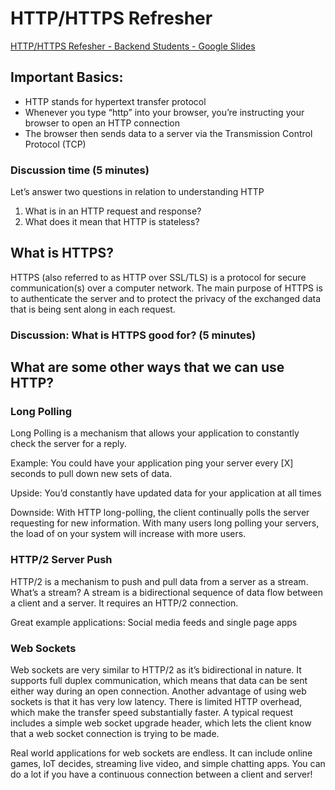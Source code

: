# HTTP/HTTPS Refresher
[HTTP/HTTPS Refesher - Backend Students - Google Slides](https://docs.google.com/presentation/d/1FC3k0wS5GjSC6KwNdvA0JvlsGkC97e9kO6K2H3807QU/edit?usp=sharing)

## Important Basics:
* HTTP stands for hypertext transfer protocol
* Whenever you type “http” into your browser, you’re instructing your browser to open an HTTP connection
* The browser then sends data to a server via the Transmission Control Protocol (TCP)

### Discussion time (5 minutes)

Let’s answer two questions in relation to understanding HTTP
1. What is in an HTTP request and response?
2. What does it mean that HTTP is stateless?

## What is HTTPS?
HTTPS (also referred to as HTTP over SSL/TLS) is a protocol for secure communication(s) over a computer network. The main purpose of HTTPS is to authenticate the server and to protect  the privacy of the exchanged data that is being sent along in each request. 

### Discussion: What is HTTPS good for? (5 minutes)

## What are some other ways that we can use HTTP?

### Long Polling

Long Polling is a mechanism that allows your application to constantly check the server for a reply.

Example: You could have your application ping your server every [X] seconds to pull down new sets of data.

Upside:  You’d constantly have updated data for your application at all times

Downside: With HTTP long-polling, the client continually polls the server requesting for new information. With many users long polling your servers, the load of on your system will increase with more users. 

### HTTP/2 Server Push

HTTP/2 is a mechanism to push and pull data from a server  as a stream. What’s a stream? A stream is a bidirectional sequence of data flow between a client and a server. It requires an HTTP/2 connection.

Great example applications: Social media feeds and single page apps

### Web Sockets

Web sockets are very similar to HTTP/2 as it’s bidirectional in nature. It supports full duplex communication, which means that data can be sent either way during an open connection. Another advantage of using web sockets is that it has very low latency. There is limited HTTP overhead, which make the transfer speed substantially  faster. A typical request includes a simple web socket upgrade header, which lets the client know that a web socket connection is trying to be made. 

Real world applications for web sockets are endless. It can include online games, IoT decides, streaming live video, and simple chatting apps. You can do a lot if you have a continuous connection between a client and server! 
